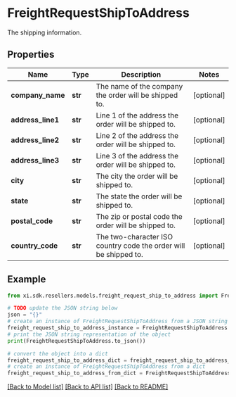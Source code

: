 # FreightRequestShipToAddress

The shipping information.

## Properties

Name | Type | Description | Notes
------------ | ------------- | ------------- | -------------
**company_name** | **str** | The name of the company the order will be shipped to. | [optional] 
**address_line1** | **str** | Line 1 of the address the order will be shipped to. | [optional] 
**address_line2** | **str** | Line 2 of the address the order will be shipped to. | [optional] 
**address_line3** | **str** | Line 3 of the address the order will be shipped to. | [optional] 
**city** | **str** | The city the order will be shipped to. | [optional] 
**state** | **str** | The state the order will be shipped to. | [optional] 
**postal_code** | **str** | The zip or postal code the order will be shipped to. | [optional] 
**country_code** | **str** | The two-character ISO country code the order will be shipped to. | [optional] 

## Example

```python
from xi.sdk.resellers.models.freight_request_ship_to_address import FreightRequestShipToAddress

# TODO update the JSON string below
json = "{}"
# create an instance of FreightRequestShipToAddress from a JSON string
freight_request_ship_to_address_instance = FreightRequestShipToAddress.from_json(json)
# print the JSON string representation of the object
print(FreightRequestShipToAddress.to_json())

# convert the object into a dict
freight_request_ship_to_address_dict = freight_request_ship_to_address_instance.to_dict()
# create an instance of FreightRequestShipToAddress from a dict
freight_request_ship_to_address_from_dict = FreightRequestShipToAddress.from_dict(freight_request_ship_to_address_dict)
```
[[Back to Model list]](../README.md#documentation-for-models) [[Back to API list]](../README.md#documentation-for-api-endpoints) [[Back to README]](../README.md)



